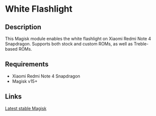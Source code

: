 # **White Flashlight**

## Description
This Magisk module enables the white flashlight on Xiaomi Redmi Note 4 Snapdragon. Supports both stock and custom ROMs, as well as Treble-based ROMs.

## Requirements
- Xiaomi Redmi Note 4 Snapdragon
- Magisk v15+

## Links
[Latest stable Magisk](http://www.tiny.cc/latestmagisk)
